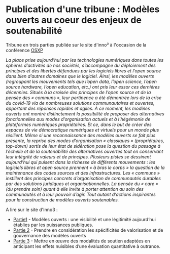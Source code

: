 # Publication d'une tribune : Modèles ouverts au coeur des enjeux de soutenabilité 

Tribune en trois parties publiée sur le site d'inno³ à l'occasion de la conférence [OSXP](https://www.opensource-experience.com/)

*La place prise aujourd’hui par les technologies numériques dans toutes les sphères d’activités de nos sociétés, s’accompagne du déploiement des principes et des libertés défendues par les logiciels libres et l’open source dans bien d’autres domaines que le logiciel. Ainsi, les modèles ouverts (regroupant les mouvements tels que l’open data, l’open science, l’open source hardware, l’open education, etc.) ont pris leur essor ces dernières décennies. Situés à la croisée des principes de l’open source et de la pensée des « communs », leur pertinence a été démontrée lors de la crise du covid-19 via de nombreuses solutions communautaires et ouvertes, apportant des réponses rapides et agiles. À ce moment, les modèles ouverts ont montré distinctement la possibilité de proposer des alternatives fonctionnelles aux modes d’organisation actuels et à l’hégémonie de plateformes numériques propriétaires. Et ce, dans le but de créer des espaces de vie démocratique numériques et virtuels pour un monde plus résilient. Même si une reconnaissance des modèles ouverts se fait plus présente, la reprise des modes d’organisation « classiques » (propriétaires, top-down) sortis de leur état de sidération pose la question du passage à l’échelle et de la soutenabilité des alternatives ouvertes tout en conservant leur intégrité de valeurs et de principes. Plusieurs pistes se dessinent aujourd’hui qui puisent dans la richesse de différents mouvements : les logiciels libres et open source prennent « à bras le corps » la question de la maintenance des codes sources et des infrastructures. Les « communs » instillent des principes concrets d’organisation de communautés durables par des solutions juridiques et organisationnelles. La pensée du « care » (du prendre soin) quant à elle invite à porter attention au soin des communautés et à leur pouvoir d’agir. Tout autant d’actions inspirantes pour la construction de modèles ouverts soutenables.*

A lire sur le site d'Inno3 : 
- [Partie1](https://inno3.fr/blog/tribune-modeles-ouverts-au-coeur-des-enjeux-de-soutenabilite-1-3/) - Modèles ouverts : une visibilité et une légitimité aujourd’hui établies par les puissances publiques.
- [Partie 2](https://inno3.fr/blog/tribune-modeles-ouverts-au-coeur-des-enjeux-de-soutenabilite-2-3/) - Prendre en considération les spécificités de valorisation et de gouvernance des modèles ouverts
- [Partie 3](https://inno3.fr/blog/tribune-modeles-ouverts-au-coeur-des-enjeux-de-soutenabilite-3-3/) - Mettre en œuvre des modalités de soutien adaptées en anticipant les effets nuisibles d’une évaluation quantitative à outrance.
